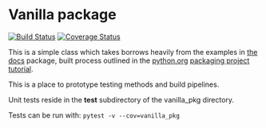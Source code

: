 # Vanilla package
[![Build Status](https://travis-ci.org/Feralo/vanilla_pkg.svg?branch=master)](https://travis-ci.org/Feralo/vanilla_pkg)
[![Coverage Status](https://coveralls.io/repos/github/Feralo/vanilla_pkg/badge.svg?branch=master)](https://coveralls.io/github/Feralo/vanilla_pkg?branch=master)


This is a simple class which takes borrows heavily from the examples in [the docs](https://docs.python.org/3/tutorial/classes.html) package, built process outlined in the [python.org](https://python.org) [packaging project tutorial](https://packaging.python.org/tutorials/packaging-projects/).

This is a place to prototype testing methods and build pipelines.

Unit tests reside in the **test** subdirectory of the vanilla_pkg directory. 

Tests can be run with:
     `pytest -v --cov=vanilla_pkg`
